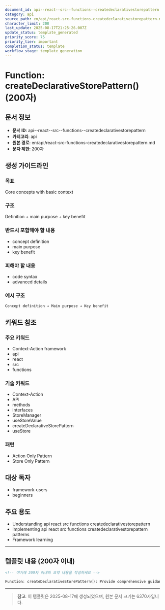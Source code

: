 ```yaml
---
document_id: api--react--src--functions--createdeclarativestorepattern
category: api
source_path: en/api/react-src-functions-createdeclarativestorepattern.md
character_limit: 200
last_update: 2025-08-17T21:25:26.007Z
update_status: template_generated
priority_score: 75
priority_tier: important
completion_status: template
workflow_stage: template_generation
---
```


# Function: createDeclarativeStorePattern() (200자)

## 문서 정보
- **문서 ID**: api--react--src--functions--createdeclarativestorepattern
- **카테고리**: api
- **원본 경로**: en/api/react-src-functions-createdeclarativestorepattern.md
- **문자 제한**: 200자

## 생성 가이드라인

### 목표
Core concepts with basic context

### 구조
Definition + main purpose + key benefit

### 반드시 포함해야 할 내용
- concept definition
- main purpose
- key benefit

### 피해야 할 내용  
- code syntax
- advanced details

### 예시 구조
```
Concept definition → Main purpose → Key benefit
```

## 키워드 참조

### 주요 키워드
- Context-Action framework
- api
- react
- src
- functions

### 기술 키워드
- Context-Action
- API
- methods
- interfaces
- StoreManager
- useStoreValue
- createDeclarativeStorePattern
- useStore

### 패턴
- Action Only Pattern
- Store Only Pattern

## 대상 독자
- framework-users
- beginners

## 주요 용도
- Understanding api  react  src  functions  createdeclarativestorepattern
- Implementing api  react  src  functions  createdeclarativestorepattern patterns
- Framework learning

---

## 템플릿 내용 (200자 이내)

```markdown
<!-- 여기에 200자 이내의 요약 내용을 작성하세요 -->

Function: createDeclarativeStorePattern(): Provide comprehensive guidance on api  react  src  functions  createdeclarativestorepattern의 핵심 개념과 Context-Action 프레임워크에서의 역할을 간단히 설명.
```

---

> **참고**: 이 템플릿은 2025-08-17에 생성되었으며, 
> 원본 문서 크기는 6370자입니다.
